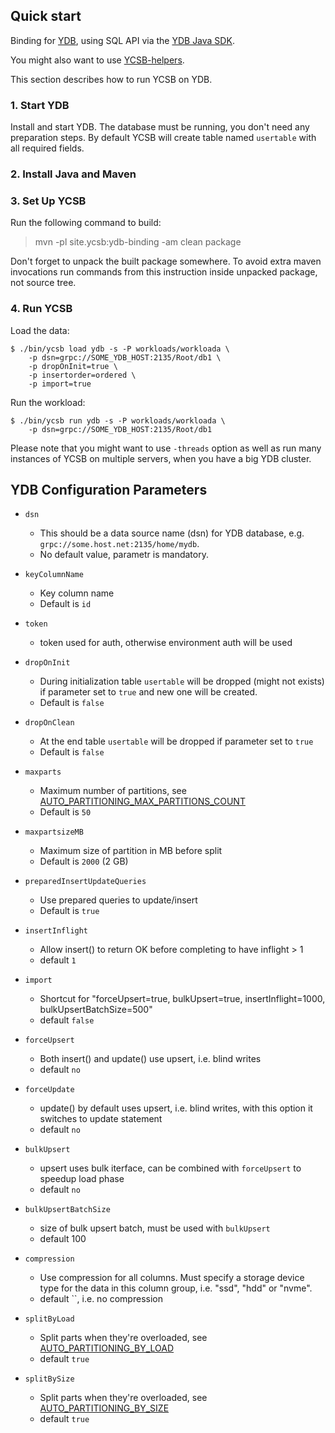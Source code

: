 <!--
Copyright (c) 2022 YCSB contributors. All rights reserved.

Licensed under the Apache License, Version 2.0 (the "License"); you
may not use this file except in compliance with the License. You
may obtain a copy of the License at

http://www.apache.org/licenses/LICENSE-2.0

Unless required by applicable law or agreed to in writing, software
distributed under the License is distributed on an "AS IS" BASIS,
WITHOUT WARRANTIES OR CONDITIONS OF ANY KIND, either express or
implied. See the License for the specific language governing
permissions and limitations under the License. See accompanying
LICENSE file.
-->

## Quick start

Binding for [YDB](https://www.ydb.tech/), using SQL API
via the [YDB Java SDK](https://github.com/yandex-cloud/ydb-java-sdk).

You might also want to use [YCSB-helpers](https://github.com/eivanov89/YCSB-helpers).

This section describes how to run YCSB on YDB.

### 1. Start YDB

Install and start YDB. The database must be running, you don't need any preparation steps.
By default YCSB will create table named `usertable` with all required fields.

### 2. Install Java and Maven


### 3. Set Up YCSB

Run the following command to build:

  > mvn -pl site.ycsb:ydb-binding -am clean package

Don't forget to unpack the built package somewhere. To avoid extra maven invocations run commands from this instruction inside unpacked package, not source tree.

### 4. Run YCSB

Load the data:

    $ ./bin/ycsb load ydb -s -P workloads/workloada \
        -p dsn=grpc://SOME_YDB_HOST:2135/Root/db1 \
        -p dropOnInit=true \
        -p insertorder=ordered \
        -p import=true

Run the workload:

    $ ./bin/ycsb run ydb -s -P workloads/workloada \
        -p dsn=grpc://SOME_YDB_HOST:2135/Root/db1

Please note that you might want to use `-threads` option as well as run many instances of YCSB on multiple servers, when you have a big YDB cluster.

## YDB Configuration Parameters

- `dsn`
  - This should be a data source name (dsn) for YDB database, e.g. `grpc://some.host.net:2135/home/mydb`.
  - No default value, parametr is mandatory.

- `keyColumnName`
  - Key column name
  - Default is `id`

- `token`
  - token used for auth, otherwise environment auth will be used

- `dropOnInit`
  - During initialization table `usertable` will be dropped (might not exists) if parameter set to `true` and new one will be created.
  - Default is `false`

- `dropOnClean`
  - At the end table `usertable` will be dropped if parameter set to `true`
  - Default is `false`

- `maxparts`
  - Maximum number of partitions, see [AUTO_PARTITIONING_MAX_PARTITIONS_COUNT](https://ydb.tech/en/docs/concepts/datamodel#auto_partitioning_max_partitions_count)
  - Default is `50`

- `maxpartsizeMB`
  - Maximum size of partition in MB before split
  - Default is `2000` (2 GB)

- `preparedInsertUpdateQueries`
  - Use prepared queries to update/insert
  - Default is `true`

- `insertInflight`
  - Allow insert() to return OK before completing to have inflight > 1
  - default `1`

- `import`
  - Shortcut for "forceUpsert=true, bulkUpsert=true, insertInflight=1000, bulkUpsertBatchSize=500"
  - default `false`

- `forceUpsert`
  - Both insert() and update() use upsert, i.e. blind writes
  - default `no`

- `forceUpdate`
  - update() by default uses upsert, i.e. blind writes, with this option it switches to update statement
  - default `no`

- `bulkUpsert`
  - upsert uses bulk iterface, can be combined with `forceUpsert` to speedup load phase
  - default `no`

- `bulkUpsertBatchSize`
  - size of bulk upsert batch, must be used with `bulkUpsert`
  - default 100

- `compression`
  - Use compression for all columns. Must specify a storage device type for the data in this column group, i.e. "ssd", "hdd" or "nvme".
  - default ``, i.e. no compression

- `splitByLoad`
  - Split parts when they're overloaded, see [AUTO_PARTITIONING_BY_LOAD](https://ydb.tech/en/docs/concepts/datamodel#auto_partitioning_by_load)
  - default `true`

- `splitBySize`
  - Split parts when they're overloaded, see [AUTO_PARTITIONING_BY_SIZE](https://ydb.tech/en/docs/concepts/datamodel#auto_partitioning_by_size)
  - default `true`